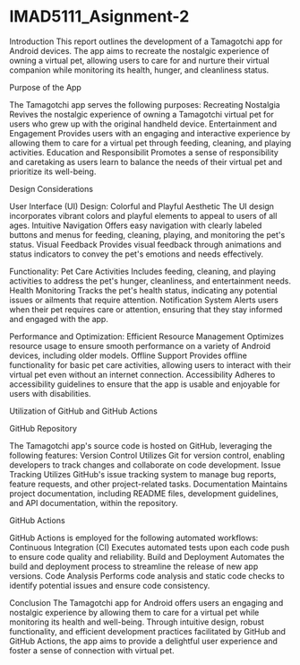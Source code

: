 # IMAD5111_Asignment-2
Introduction
This report outlines the development of a Tamagotchi app for Android devices. The app aims to recreate the nostalgic experience of owning a virtual pet, allowing users to care for and nurture their virtual companion while monitoring its health, hunger, and cleanliness status.

Purpose of the App

The Tamagotchi app serves the following purposes:
Recreating Nostalgia Revives the nostalgic experience of owning a Tamagotchi virtual pet for users who grew up with the original handheld device.
Entertainment and Engagement Provides users with an engaging and interactive experience by allowing them to care for a virtual pet through feeding, cleaning, and playing activities.
Education and Responsibilit Promotes a sense of responsibility and caretaking as users learn to balance the needs of their virtual pet and prioritize its well-being.

 Design Considerations

 User Interface (UI) Design:
Colorful and Playful Aesthetic The UI design incorporates vibrant colors and playful elements to appeal to users of all ages.
  Intuitive Navigation Offers easy navigation with clearly labeled buttons and menus for feeding, cleaning, playing, and monitoring the pet's status.
  Visual Feedback Provides visual feedback through animations and status indicators to convey the pet's emotions and needs effectively.

Functionality:
Pet Care Activities Includes feeding, cleaning, and playing activities to address the pet's hunger, cleanliness, and entertainment needs.
Health Monitoring Tracks the pet's health status, indicating any potential issues or ailments that require attention.
Notification System Alerts users when their pet requires care or attention, ensuring that they stay informed and engaged with the app.

Performance and Optimization:
Efficient Resource Management Optimizes resource usage to ensure smooth performance on a variety of Android devices, including older models.
  Offline Support Provides offline functionality for basic pet care activities, allowing users to interact with their virtual pet even without an internet connection.
  Accessibility Adheres to accessibility guidelines to ensure that the app is usable and enjoyable for users with disabilities.

Utilization of GitHub and GitHub Actions

 GitHub Repository

The Tamagotchi app's source code is hosted on GitHub, leveraging the following features:
Version Control Utilizes Git for version control, enabling developers to track changes and collaborate on code development.
Issue Tracking Utilizes GitHub's issue tracking system to manage bug reports, feature requests, and other project-related tasks.
Documentation Maintains project documentation, including README files, development guidelines, and API documentation, within the repository.

GitHub Actions

GitHub Actions is employed for the following automated workflows:
Continuous Integration (CI) Executes automated tests upon each code push to ensure code quality and reliability.
  Build and Deployment Automates the build and deployment process to streamline the release of new app versions.
  Code Analysis Performs code analysis and static code checks to identify potential issues and ensure code consistency.

Conclusion
The Tamagotchi app for Android offers users an engaging and nostalgic experience by allowing them to care for a virtual pet while monitoring its health and well-being.
Through intuitive design, robust functionality, and efficient development practices facilitated by GitHub and GitHub Actions, 
the app aims to provide a delightful user experience and foster a sense of connection with virtual pet.
